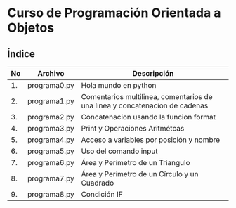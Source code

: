# Curso de Programación Orientada a Objetos

## Índice

|No|Archivo|Descripción|
|--|--|--|
|1.|programa0.py|Hola mundo en python|
|2.|programa1.py|Comentarios multilinea, comentarios de una linea y concatenacion de cadenas|
|3.|programa2.py|Concatenacion usando la funcion format|
|4.|programa3.py|Print y Operaciones Aritmétcas|
|5.|programa4.py|Acceso a variables por posición y nombre|
|6.|programa5.py|Uso del comando input|
|7.|programa6.py|Área y Perímetro de un Triangulo|
|8.|programa7.py|Área y Perímetro de un Círculo y un Cuadrado|
|9.|programa8.py|Condición IF|